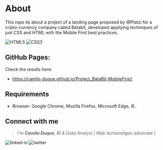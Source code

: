 # About
This repo its about a project of a landing page proposed by @Platzi for a cripto-currency company called Batabit, developed appliying techniques of just CSS and HTML with the Mobile First best practices.

![HTML5](https://img.shields.io/badge/html5-%23E34F26.svg?style=for-the-badge&logo=html5&logoColor=white)
![CSS3](https://img.shields.io/badge/css3-%231572B6.svg?style=for-the-badge&logo=css3&logoColor=white)

## GitHub Pages:

Check the results here: 

- https://camilo-duque.github.io/Project_BataBit-MobileFirst/



## Requirements

 - Browser: Google Chrome, Mozilla Firefox, Microsoft Edge, IE.



## Connect with me

> *I'm **Camilo Duque**, BI & Data Analyst | Web techonoliges advocate |*

[<img align="left"  alt="linked-in"  src="https://img.shields.io/badge/linkedin-%230077B5.svg?&style=for-the-badge&logo=linkedin&logoColor=white"  />](https://www.linkedin.com/in/camilo-fernando-duque-ruiz)
[<img align="left"  alt="twitter"  src="https://img.shields.io/badge/twitter-%231DA1F2.svg?&style=for-the-badge&logo=twitter&logoColor=white"  />](https://twitter.com/cfduke)

<!-- The next label its an spacer-->
<br>

